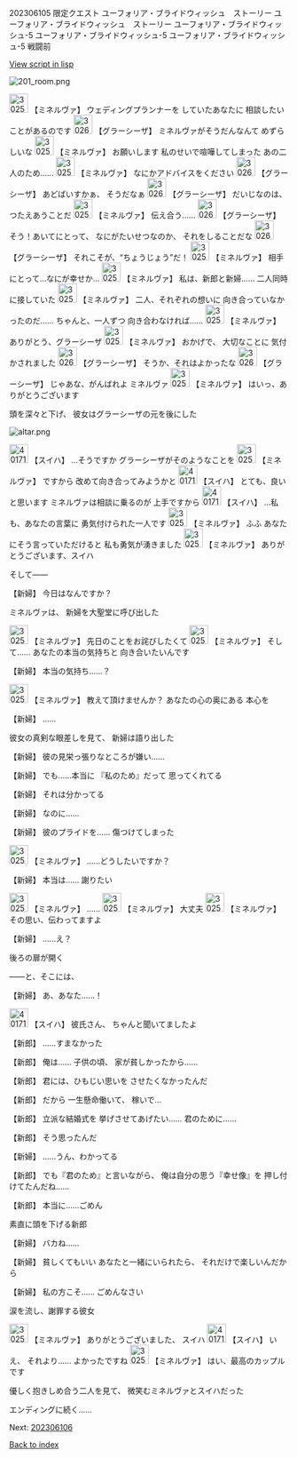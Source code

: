 202306105 限定クエスト  ユーフォリア・ブライドウィッシュ　ストーリー ユーフォリア・ブライドウィッシュ　ストーリー ユーフォリア・ブライドウィッシュ-5 ユーフォリア・ブライドウィッシュ-5 ユーフォリア・ブライドウィッシュ-5 戦闘前

[View script in lisp](../scripts/202306105.txt)

![201_room.png](../images/backgrounds/201_room.png)

<img src="../images/units/302511.png" alt="302511.png" height="34"/>
【ミネルヴァ】
ウェディングプランナーを
していたあなたに
相談したいことがあるのです

<img src="../images/units/302611.png" alt="302611.png" height="34"/>
【グラーシーザ】
ミネルヴァがそうだんなんて
めずらしいな

<img src="../images/units/302511.png" alt="302511.png" height="34"/>
【ミネルヴァ】
お願いします
私のせいで喧嘩してしまった
あの二人のため……

<img src="../images/units/302511.png" alt="302511.png" height="34"/>
【ミネルヴァ】
なにかアドバイスをください

<img src="../images/units/302611.png" alt="302611.png" height="34"/>
【グラーシーザ】
あどばいすかぁ、
そうだなぁ

<img src="../images/units/302611.png" alt="302611.png" height="34"/>
【グラーシーザ】
だいじなのは、つたえあうことだ

<img src="../images/units/302511.png" alt="302511.png" height="34"/>
【ミネルヴァ】
伝え合う……

<img src="../images/units/302611.png" alt="302611.png" height="34"/>
【グラーシーザ】
そう！あいてにとって、
なにがたいせつなのか、
それをしることだな

<img src="../images/units/302611.png" alt="302611.png" height="34"/>
【グラーシーザ】
それこそが、“ちょうじょう”だ！

<img src="../images/units/302511.png" alt="302511.png" height="34"/>
【ミネルヴァ】
相手にとって…なにが幸せか…

<img src="../images/units/302511.png" alt="302511.png" height="34"/>
【ミネルヴァ】
私は、新郎と新婦……
二人同時に接していた

<img src="../images/units/302511.png" alt="302511.png" height="34"/>
【ミネルヴァ】
二人、それぞれの想いに
向き合っていなかったのだ……
ちゃんと、一人ずつ
向き合わなければ……

<img src="../images/units/302511.png" alt="302511.png" height="34"/>
【ミネルヴァ】
ありがとう、グラーシーザ

<img src="../images/units/302511.png" alt="302511.png" height="34"/>
【ミネルヴァ】
おかげで、
大切なことに
気付かされました

<img src="../images/units/302611.png" alt="302611.png" height="34"/>
【グラーシーザ】
そうか、それはよかったな

<img src="../images/units/302611.png" alt="302611.png" height="34"/>
【グラーシーザ】
じゃあな、がんばれよ
ミネルヴァ

<img src="../images/units/302511.png" alt="302511.png" height="34"/>
【ミネルヴァ】
はいっ、ありがとうございます

頭を深々と下げ、
彼女はグラーシーザの元を後にした

![altar.png](../images/backgrounds/altar.png)

<img src="../images/units/401711.png" alt="401711.png" height="34"/>
【スイハ】
…そうですか
グラーシーザがそのようなことを

<img src="../images/units/302511.png" alt="302511.png" height="34"/>
【ミネルヴァ】
ですから
改めて向き合ってみようかと

<img src="../images/units/401711.png" alt="401711.png" height="34"/>
【スイハ】
とても、良いと思います
ミネルヴァは相談に乗るのが
上手ですから

<img src="../images/units/401711.png" alt="401711.png" height="34"/>
【スイハ】
…私も、あなたの言葉に
勇気付けられた一人です

<img src="../images/units/302511.png" alt="302511.png" height="34"/>
【ミネルヴァ】
ふふ
あなたにそう言っていただけると
私も勇気が湧きました

<img src="../images/units/302511.png" alt="302511.png" height="34"/>
【ミネルヴァ】
ありがとうございます、スイハ

そして――

【新婦】
今日はなんですか？

ミネルヴァは、
新婦を大聖堂に呼び出した

<img src="../images/units/302511.png" alt="302511.png" height="34"/>
【ミネルヴァ】
先日のことをお詫びしたくて

<img src="../images/units/302511.png" alt="302511.png" height="34"/>
【ミネルヴァ】
そして……
あなたの本当の気持ちと
向き合いたいんです

【新婦】
本当の気持ち……？

<img src="../images/units/302511.png" alt="302511.png" height="34"/>
【ミネルヴァ】
教えて頂けませんか？
あなたの心の奥にある
本心を

【新婦】
……

彼女の真剣な眼差しを見て、
新婦は語り出した

【新婦】
彼の見栄っ張りなところが嫌い……

【新婦】
でも……本当に
『私のため』だって
思ってくれてる

【新婦】
それは分かってる

【新婦】
なのに……

【新婦】
彼のプライドを……
傷つけてしまった

<img src="../images/units/302511.png" alt="302511.png" height="34"/>
【ミネルヴァ】
……どうしたいですか？

【新婦】
本当は……
謝りたい

<img src="../images/units/302511.png" alt="302511.png" height="34"/>
【ミネルヴァ】
……

<img src="../images/units/302511.png" alt="302511.png" height="34"/>
【ミネルヴァ】
大丈夫

<img src="../images/units/302511.png" alt="302511.png" height="34"/>
【ミネルヴァ】
その思い、伝わってますよ

【新婦】
……え？

後ろの扉が開く

――と、そこには、

【新婦】
あ、あなた……！

<img src="../images/units/401711.png" alt="401711.png" height="34"/>
【スイハ】
彼氏さん、
ちゃんと聞いてましたよ

【新郎】
……すまなかった

【新郎】
俺は……
子供の頃、
家が貧しかったから……

【新郎】
君には、ひもじい思いを
させたくなかったんだ

【新郎】
だから
一生懸命働いて、
稼いで…

【新郎】
立派な結婚式を
挙げさせてあげたい……
君のために……

【新郎】
そう思ったんだ

【新婦】
……うん、わかってる

【新郎】
でも『君のため』と言いながら、
俺は自分の思う『幸せ像』を
押し付けてたんだね……

【新郎】
本当に……ごめん

素直に頭を下げる新郎

【新婦】
バカね……

【新婦】
貧しくてもいい
あなたと一緒にいられたら、
それだけで楽しいんだから

【新婦】
私の方こそ……
ごめんなさい

涙を流し、謝罪する彼女

<img src="../images/units/302511.png" alt="302511.png" height="34"/>
【ミネルヴァ】
ありがとうございました、
スイハ

<img src="../images/units/401711.png" alt="401711.png" height="34"/>
【スイハ】
いえ、
それより……
よかったですね

<img src="../images/units/302511.png" alt="302511.png" height="34"/>
【ミネルヴァ】
はい、最高のカップルです

優しく抱きしめ合う二人を見て、
微笑むミネルヴァとスイハだった

エンディングに続く……


Next: [202306106](202306106.md)

[Back to index](index.md)
